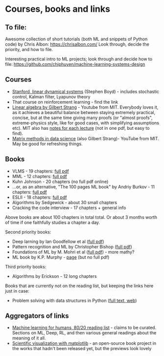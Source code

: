# Courses, books and links

## To file:

Awesome collection of short tutorials (both ML and snippets of Python code) by Chris Albon:
https://chrisalbon.com/
Look through, decide the priority, and how to file.

Interesting practical intro to ML projects; look through and decide how to file:
https://github.com/chiphuyen/machine-learning-systems-design

## Courses

* [Stanford, linear dynamical systems](http://stanford.edu/class/ee363/lectures.html) (Stephen Boyd) - includes stochastic control, Kalman filter, Lyapunov theory
* That course on reinforcement learning - find the link
* [Linear algebra by Gilbert Strang](https://www.youtube.com/playlist?list=PLE7DDD91010BC51F8) - Youtube from MIT. Everybody loves it, as it achieves a beautiful balance between staying extremely practical, concise, but at the same time giving many proofs (or "almost proofs", extreme-physics style, like for good cases, with simplifying assumptions etc). MIT also has [notes for each lecture](https://ocw.mit.edu/courses/mathematics/18-06sc-linear-algebra-fall-2011/syllabus/) (not in one pdf, but easy to find).
* [Matrix methods in data science](https://www.youtube.com/watch?v=Cx5Z-OslNWE&list=PLUl4u3cNGP63oMNUHXqIUcrkS2PivhN3k) (also Gilbert Strang)- YouTube from MIT. May be good for refreshing things.

## Books

* VLMS - 19 chapters: [full pdf](http://vmls-book.stanford.edu/)
* MML - 12 chapters: [full pdf](https://mml-book.github.io/)
* Kuhn Johnson - 20 chapters (no full pdf online)
* ...or, as an alternative, "The 100 pages ML book" by Andriy Burkov - 11 chapters: [full pdf](http://themlbook.com/wiki/doku.php)
* ESLII - 18 chapters: [full pdf](https://web.stanford.edu/~hastie/ElemStatLearn/)
* Algorithms by Sedgewick - about 30 small chapters
* Cracking the code interview - 17 chapters + general info

Above books are about 100 chapters in total total. Or about 3 months worth of time if one faithfully studies a chapter a day.

Second priority books:

* Deep larning by Ian Goodfellow et al ([full pdf](http://www.deeplearningbook.org/))
* Pattern recognition and ML by Christopher Bishop ([full pdf](https://www.microsoft.com/en-us/research/publication/pattern-recognition-machine-learning/))
* Foundations of ML by M. Mohri et al ([full pdf](https://cs.nyu.edu/~mohri/mlbook/)) - more mathy?
* ML book by K.P. Murphy - [page](https://www.cs.ubc.ca/~murphyk/MLbook/) (but no full pdf)

Third priority books:

* Algorithms by Erickson - 12 long chapters

Books that are currently not on the reading list, but keeping the links here just in case:

* Problem solving with data structures in Python ([full text, web](https://runestone.academy/runestone/books/published/pythonds/index.html))

## Aggregators of links

* [Machine learning for humans, 80/20 reading list](https://medium.com/machine-learning-for-humans/ai-reading-list-c4753afd97a) - claims to be curated. Sections on ML, Deep, RL, and then various general readings about the meaning of it all.
* [Scientific visualization with matplotlib](https://github.com/rougier/scientific-visualization-book) - an open-source book project in the works that hadn't been released yet, but the previews look lovely